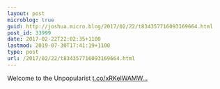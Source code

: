 ```yaml
---
layout: post
microblog: true
guid: http://joshua.micro.blog/2017/02/22/t834357716093169664.html
post_id: 33999
date: 2017-02-22T22:02:35+1100
lastmod: 2019-07-30T17:41:19+1100
type: post
url: /2017/02/22/t834357716093169664.html
---
```

Welcome to the Unpopularist [t.co/xRKelWAMW...](https://t.co/xRKelWAMWT)
